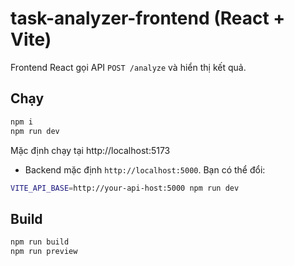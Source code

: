 # task-analyzer-frontend (React + Vite)

Frontend React gọi API `POST /analyze` và hiển thị kết quả.

## Chạy
```bash
npm i
npm run dev
```
Mặc định chạy tại http://localhost:5173

- Backend mặc định `http://localhost:5000`. Bạn có thể đổi:
```bash
VITE_API_BASE=http://your-api-host:5000 npm run dev
```

## Build
```bash
npm run build
npm run preview
```
